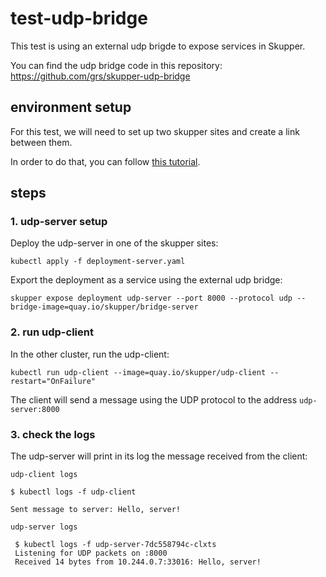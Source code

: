 # test-udp-bridge

This test is using an external udp brigde to expose services in Skupper. 

You can find the udp bridge code in this repository: https://github.com/grs/skupper-udp-bridge

## environment setup

For this test, we will need to set up two skupper sites and create a link between them.

In order to do that, you can follow [this tutorial](https://skupper.io/start/index.html).


## steps

### 1. udp-server setup
Deploy the udp-server in one of the skupper sites:

```
kubectl apply -f deployment-server.yaml
```

Export the deployment as a service using the external udp bridge:
```
skupper expose deployment udp-server --port 8000 --protocol udp --bridge-image=quay.io/skupper/bridge-server
```


### 2. run udp-client

In the other cluster, run the udp-client: 

```
kubectl run udp-client --image=quay.io/skupper/udp-client --restart="OnFailure"
```

The client will send a message using the UDP protocol to the address `udp-server:8000`

### 3. check the logs

The udp-server will print in its log the message received from the client:

`udp-client logs`
```
$ kubectl logs -f udp-client

Sent message to server: Hello, server!
```

`udp-server logs`
```
 $ kubectl logs -f udp-server-7dc558794c-clxts                  
 Listening for UDP packets on :8000
 Received 14 bytes from 10.244.0.7:33016: Hello, server!
```
